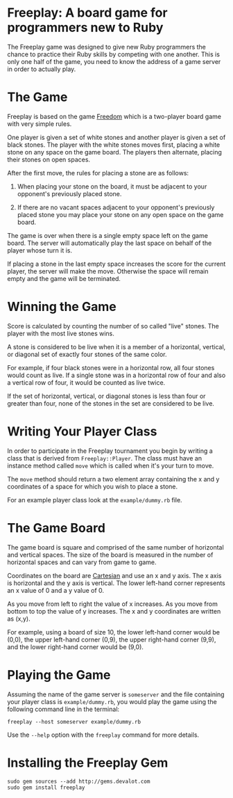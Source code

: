 # Freeplay: A board game for programmers new to Ruby

The Freeplay game was designed to give new Ruby programmers the chance
to practice their Ruby skills by competing with one another.  This is
only one half of the game, you need to know the address of a game
server in order to actually play.

# The Game

Freeplay is based on the game [Freedom][] which is a two-player board
game with very simple rules.

One player is given a set of white stones and another player is given
a set of black stones.  The player with the white stones moves first,
placing a white stone on any space on the game board.  The players
then alternate, placing their stones on open spaces.

After the first move, the rules for placing a stone are as follows:

  1. When placing your stone on the board, it must be adjacent to your
     opponent's previously placed stone.

  2. If there are no vacant spaces adjacent to your opponent's
     previously placed stone you may place your stone on any open
     space on the game board.

The game is over when there is a single empty space left on the game
board.  The server will automatically play the last space on behalf of
the player whose turn it is.

If placing a stone in the last empty space increases the score for the
current player, the server will make the move.  Otherwise the space
will remain empty and the game will be terminated.

# Winning the Game

Score is calculated by counting the number of so called "live" stones.
The player with the most live stones wins.

A stone is considered to be live when it is a member of a horizontal,
vertical, or diagonal set of exactly four stones of the same color.

For example, if four black stones were in a horizontal row, all four
stones would count as live.  If a single stone was in a horizontal row
of four and also a vertical row of four, it would be counted as live
twice.

If the set of horizontal, vertical, or diagonal stones is less than
four or greater than four, none of the stones in the set are
considered to be live.

# Writing Your Player Class

In order to participate in the Freeplay tournament you begin by
writing a class that is derived from `Freeplay::Player`.  The class
must have an instance method called `move` which is called when it's
your turn to move.

The `move` method should return a two element array containing the x
and y coordinates of a space for which you wish to place a stone.

For an example player class look at the `example/dummy.rb` file.

# The Game Board

The game board is square and comprised of the same number of
horizontal and vertical spaces.  The size of the board is measured in
the number of horizontal spaces and can vary from game to game.

Coordinates on the board are [Cartesian][] and use an x and y axis.
The x axis is horizontal and the y axis is vertical.  The lower
left-hand corner represents an x value of 0 and a y value of 0.

As you move from left to right the value of x increases.  As you move
from bottom to top the value of y increases.  The x and y coordinates
are written as (x,y).

For example, using a board of size 10, the lower left-hand corner
would be (0,0), the upper left-hand corner (0,9), the upper right-hand
corner (9,9), and the lower right-hand corner would be (9,0).

# Playing the Game

Assuming the name of the game server is `someserver` and the file
containing your player class is `example/dummy.rb`, you would play the
game using the following command line in the terminal:

    freeplay --host someserver example/dummy.rb

Use the `--help` option with the `freeplay` command for more details.

# Installing the Freeplay Gem

    sudo gem sources --add http://gems.devalot.com
    sudo gem install freeplay

[freedom]: http://en.wikipedia.org/wiki/Freedom_(board_game)
[cartesian]: http://en.wikipedia.org/wiki/Cartesian_coordinate_system
